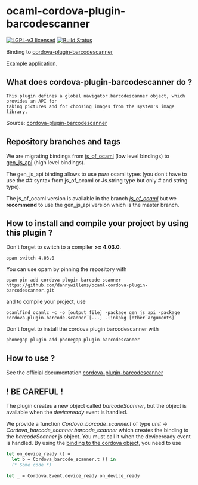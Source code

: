 # ocaml-cordova-plugin-barcodescanner

[![LGPL-v3 licensed](https://img.shields.io/badge/license-LGPLv3-blue.svg)](https://raw.githubusercontent.com/dannywillems/ocaml-cordova-plugin-barcodescanner/master/LICENSE)
[![Build Status](https://travis-ci.org/dannywillems/ocaml-cordova-plugin-barcodescanner.svg?branch=master)](https://travis-ci.org/dannywillems/ocaml-cordova-plugin-barcodescanner)

Binding to
[cordova-plugin-barcodescanner](https://github.com/apache/cordova-plugin-barcodescanner)

[Example
application](https://github.com/dannywillems/ocaml-cordova-plugin-barcodescanner-example).

## What does cordova-plugin-barcodescanner do ?

```
This plugin defines a global navigator.barcodescanner object, which provides an API for
taking pictures and for choosing images from the system's image library.
```

Source: [cordova-plugin-barcodescanner](https://github.com/apache/cordova-plugin-barcodescanner)

## Repository branches and tags

We are migrating bindings from
[js_of_ocaml](https://github.com/ocsigen/js_of_ocaml) (low level bindings) to
[gen_js_api](https://github.com/lexifi/gen_js_api) (high level bindings).

The gen_js_api binding allows to use *pure* ocaml types (you don't have to use
the ## syntax from js_of_ocaml or Js.string type but only # and string type).

The js_of_ocaml version is available in the branch
[*js_of_ocaml*](https://github.com/dannywillems/ocaml-cordova-plugin-barcodescanner/tree/js_of_ocaml)
but we **recommend** to use the gen_js_api version which is the master branch.

## How to install and compile your project by using this plugin ?

Don't forget to switch to a compiler **>= 4.03.0**.
```Shell
opam switch 4.03.0
```

You can use opam by pinning the repository with
```Shell
opam pin add cordova-plugin-barcode-scanner https://github.com/dannywillems/ocaml-cordova-plugin-barcodescanner.git
```

and to compile your project, use
```Shell
ocamlfind ocamlc -c -o [output_file] -package gen_js_api -package cordova-plugin-barcode-scanner [...] -linkpkg [other arguments]
```

Don't forget to install the cordova plugin barcodescanner with
```Shell
phonegap plugin add phonegap-plugin-barcodescanner
```

## How to use ?

See the official documentation
[cordova-plugin-barcodescanner](https://github.com/phonegap/phonegap-plugin-barcodescanner)

## ! BE CAREFUL !

The plugin creates a new object called *barcodeScanner*, but the object is
available when the *deviceready* event is handled.

We provide a function *Cordova_barcode_scanner.t* of type *unit -> Cordova_barcode_scanner.barcode_scanner* which creates the
binding to the *barcodeScanner* js object. You must call it when the deviceready
event is handled.
By using the [binding to the cordova
object](https://github.com/dannywillems/ocaml-cordova), you need to use

```OCaml
let on_device_ready () =
  let b = Cordova_barcode_scanner.t () in
  (* Some code *)

let _ = Cordova.Event.device_ready on_device_ready
